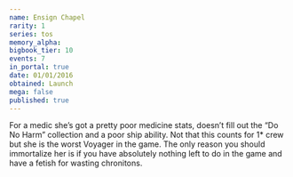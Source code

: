 ```yaml
---
name: Ensign Chapel
rarity: 1
series: tos
memory_alpha:
bigbook_tier: 10
events: 7
in_portal: true
date: 01/01/2016
obtained: Launch
mega: false
published: true
---
```


For a medic she’s got a pretty poor medicine stats, doesn’t fill out the “Do No Harm” collection and a poor ship ability. Not that this counts for 1* crew but she is the worst Voyager in the game. The only reason you should immortalize her is if you have absolutely nothing left to do in the game and have a fetish for wasting chronitons.
